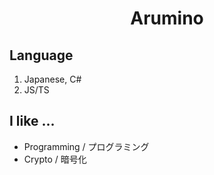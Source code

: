 <h1 align="center">Arumino</h1>

## Language
1. Japanese, C#
2. JS/TS

## I like ...
- Programming / プログラミング
- Crypto / 暗号化
